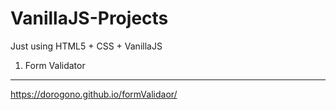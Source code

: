 # VanillaJS-Projects
Just using HTML5 + CSS + VanillaJS

1. Form Validator
---
https://dorogono.github.io/formValidaor/
